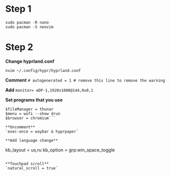 # Step 1
```
sudo pacman -R nano
sudo pacman -S neovim
```

# Step 2

**Change hyprland.conf**

`nvim ~/.config/hypr/hyprland.conf`

**Comment**
`# autogenerated = 1 # remove this line to remove the warning`

**Add**
`monitor= eDP-1,1920x1080@144,0x0,1`

**Set programs that you use**
```$terminal = kitty
$fileManager = thunar
$menu = wofi --show drun
$browser = chromium```

**Uncomment**
`exec-once = waybar & hyprpaper`

**Add language change**
```
kb_layout = us,ru
kb_option = grp:win_space_toggle
```

**Touchpad scroll**
`natural_scroll = true`

